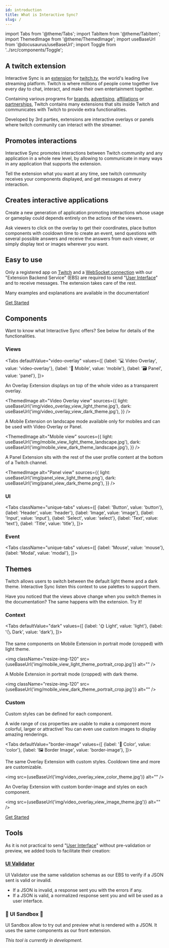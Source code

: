 ```yaml
---
id: introduction
title: What is Interactive Sync?
slug: /
---
```


import Tabs from '@theme/Tabs';
import TabItem from '@theme/TabItem';
import ThemedImage from '@theme/ThemedImage';
import useBaseUrl from '@docusaurus/useBaseUrl';
import Toggle from '../src/components/Toggle';

## A twitch extension

Interactive Sync is an [extension](https://www.twitch.tv/p/extensions/) for [twitch.tv](https://www.twitch.tv/), the world's leading live streaming platform. Twitch is where millions of people come together live every day to chat, interact, and make their own entertainment together.

Containing various programs for [brands](https://brand.twitch.tv/), [advertising](https://twitchadvertising.tv/), [affiliations](https://affiliate.twitch.tv/) or [partnerships](https://www.twitch.tv/p/partners/), Twitch contains many extensions that sits inside Twitch and communicates with Twitch to provide extra functionalities.

Developed by 3rd parties, extensions are interactive overlays or panels where twitch community can interact with the streamer.

## Promotes interactions

Interactive Sync promotes interactions between Twitch community and any application in a whole new level, by allowing to communicate in many ways in any application that supports the extension.

Tell the extension what you want at any time, see twitch community receives your components displayed, and get messages at every interaction.

## Creates interactive applications

Create a new generation of application promoting interactions whose usage or gameplay could depends entirely on the actions of the viewers.

Ask viewers to click on the overlay to get their coordinates, place button components with cooldown time to create an event, send questions with several possible answers and receive the answers from each viewer, or simply display text or images wherever you want.

## Easy to use

Only a registered app on [Twitch](https://dev.twitch.tv/console/apps/create) and a [WebSocket connection](/docs/getting-started/general) with our "Extension Backend Service" (EBS) are required to send "[User Interface](/docs/getting-started/create-ui)" and to receive messages. The extension takes care of the rest.

Many examples and explanations are available in the documentation!

<a className="button button--lg button--outline button--block button--primary" href="/docs/getting-started/prerequisites">Get Started</a>

## Components

Want to know what Interactive Sync offers? See below for details of the functionalities.

### Views

<Tabs
defaultValue="video-overlay"
values={[
{label: '💻 Video Overlay', value: 'video-overlay'},
{label: '📱 Mobile', value: 'mobile'},
{label: '🗃️ Panel', value: 'panel'},
]}>
<TabItem value="video-overlay">

An Overlay Extension displays on top of the whole video as a transparent overlay.

<ThemedImage
alt="Video Overlay view"
sources={{
  light: useBaseUrl('img/video_overlay_view_light_theme.jpg'),
  dark: useBaseUrl('img/video_overlay_view_dark_theme.jpg'),
}}
/>

</TabItem>

<TabItem value="mobile">

A Mobile Extension on landscape mode available only for mobiles and can be used with Video Overlay or Panel.

<ThemedImage
alt="Mobile view"
sources={{
  light: useBaseUrl('img/mobile_view_light_theme_landscape.jpg'),
  dark: useBaseUrl('img/mobile_view_dark_theme_landscape.jpg'),
}}
/>
</TabItem>
<TabItem value="panel">

A Panel Extension sits with the rest of the user profile content at the bottom of a Twitch channel.

<ThemedImage
alt="Panel view"
sources={{
  light: useBaseUrl('img/panel_view_light_theme.png'),
  dark: useBaseUrl('img/panel_view_dark_theme.png'),
}}
/>
</TabItem>
</Tabs>

### UI

<Tabs
className="unique-tabs"
values={[
{label: 'Button', value: 'button'},
{label: 'Header', value: 'header'},
{label: 'Image', value: 'image'},
{label: 'Input', value: 'input'},
{label: 'Select', value: 'select'},
{label: 'Text', value: 'text'},
{label: 'Title', value: 'title'},
]}>
<TabItem value="button"></TabItem>
<TabItem value="header"></TabItem>
<TabItem value="image"></TabItem>
<TabItem value="input"></TabItem>
<TabItem value="select"></TabItem>
<TabItem value="text"></TabItem>
<TabItem value="title"></TabItem>
</Tabs>

### Event

<Tabs
className="unique-tabs"
values={[
{label: 'Mouse', value: 'mouse'},
{label: 'Modal', value: 'modal'},
]}>
<TabItem value="mouse"></TabItem>
<TabItem value="modal"></TabItem>
</Tabs>

## Themes

Twitch allows users to switch between the default light theme and a dark theme. Interactive Sync listen this context to use palettes to support them.

Have you noticed that the views above change when you switch themes in the documentation? The same happens with the extension. Try it! <Toggle className="custom-toggle" />

### Context

<Tabs
defaultValue="dark"
values={[
{label: '🌞 Light', value: 'light'},
{label: '🌜 Dark', value: 'dark'},
]}>
<TabItem value="light">

The same components on Mobile Extension in portrait mode (cropped) with light theme.

<img
className="resize-img-120"
src={useBaseUrl('img/mobile_view_light_theme_portrait_crop.jpg')}
alt=""
/>
</TabItem>

<TabItem value="dark">

A Mobile Extension in portrait mode (cropped) with dark theme.

<img
className="resize-img-120"
src={useBaseUrl('img/mobile_view_dark_theme_portrait_crop.jpg')}
alt=""
/>
</TabItem>

</Tabs>

### Custom

Custom styles can be defined for each component.

A wide range of css properties are usable to make a component more colorful, larger or attractive! You can even use custom images to display amazing renderings.

<Tabs
defaultValue="border-image"
values={[
{label: '🎨 Color', value: 'color'},
{label: '🖼️ Border Image', value: 'border-image'},
]}>
<TabItem value="color">

The same Overlay Extension with custom styles. Cooldown time and more are customizable.

<img
src={useBaseUrl('img/video_overlay_view_color_theme.jpg')}
alt=""
/>
</TabItem>

<TabItem value="border-image">

An Overlay Extension with custom border-image and styles on each component.

<img
src={useBaseUrl('img/video_overlay_view_image_theme.jpg')}
alt=""
/>
</TabItem>

</Tabs>

<a className="button button--lg button--outline button--block button--primary" href="/docs/getting-started/prerequisites">Get Started</a>

## Tools

As it is not practical to send "[User Interface](/docs/getting-started/create-ui)" without pre-validation or preview, we added tools to facilitate their creation:

### [UI Validator](/tools/ui/validator)

UI Validator use the same validation schemas as our EBS to verify if a JSON sent is valid or invalid.

-   If a JSON is invalid, a response sent you with the errors if any.
-   If a JSON is valid, a normalized response sent you and will be used as a user interface.

### 🚧 UI Sandbox 🚧

UI Sandbox allow to try out and preview what is rendered with a JSON. It uses the same components as our front extension.

_This tool is currently in development_.
